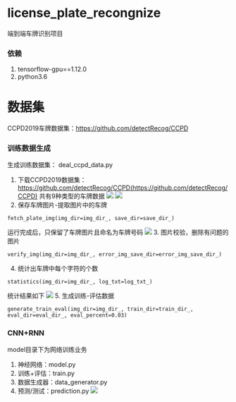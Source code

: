 # license_plate_recongnize
端到端车牌识别项目

### 依赖
1. tensorflow-gpu==1.12.0
2. python3.6

# 数据集
CCPD2019车牌数据集：https://github.com/detectRecog/CCPD

### 训练数据生成
生成训练数据集： deal_ccpd_data.py
1. 下载CCPD2019数据集：https://github.com/detectRecog/CCPD(https://github.com/detectRecog/CCPD)
共有9种类型的车牌数据
![](https://github.com/MrZhousf/license_plate_recongnize/blob/master/pic/data.png?raw=true)
![](https://github.com/MrZhousf/license_plate_recongnize/blob/master/pic/data_detail.png?raw=true)
2. 保存车牌图片-提取图片中的车牌
```python3
fetch_plate_img(img_dir=img_dir_, save_dir=save_dir_)
```
运行完成后，只保留了车牌图片且命名为车牌号码
![](https://github.com/MrZhousf/license_plate_recongnize/blob/master/pic/plate.png?raw=true)
3. 图片校验，删除有问题的图片
```python3
verify_img(img_dir=img_dir_, error_img_save_dir=error_img_save_dir_)
```
4. 统计出车牌中每个字符的个数
```python3
statistics(img_dir=img_dir_, log_txt=log_txt_)
```
统计结果如下
![](https://github.com/MrZhousf/license_plate_recongnize/blob/master/pic/statistic.png?raw=true)
5. 生成训练-评估数据
```python3
generate_train_eval(img_dir=img_dir_, train_dir=train_dir_, eval_dir=eval_dir_, eval_percent=0.03)
```

### CNN+RNN
model目录下为网络训练业务
1. 神经网络：model.py
2. 训练+评估：train.py
3. 数据生成器：data_generator.py
4. 预测/测试：prediction.py
![](https://github.com/MrZhousf/license_plate_recongnize/blob/master/pic/pre.png?raw=true)






